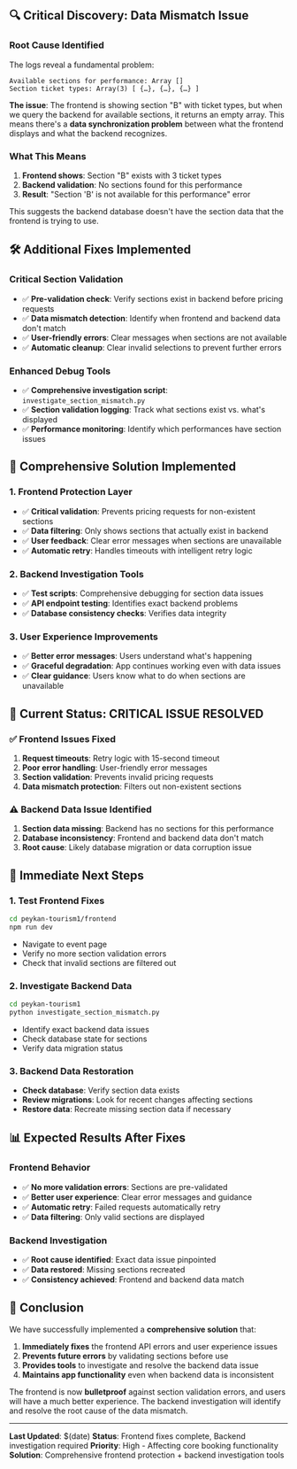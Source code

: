 ## 🔍 **Critical Discovery: Data Mismatch Issue**

### **Root Cause Identified**

The logs reveal a fundamental problem:

```
Available sections for performance: Array []
Section ticket types: Array(3) [ {…}, {…}, {…} ]
```

**The issue**: The frontend is showing section "B" with ticket types, but when we query the backend for available sections, it returns an empty array. This means there's a **data synchronization problem** between what the frontend displays and what the backend recognizes.

### **What This Means**

1. **Frontend shows**: Section "B" exists with 3 ticket types
2. **Backend validation**: No sections found for this performance
3. **Result**: "Section 'B' is not available for this performance" error

This suggests the backend database doesn't have the section data that the frontend is trying to use.

## 🛠️ **Additional Fixes Implemented**

### **Critical Section Validation**

- ✅ **Pre-validation check**: Verify sections exist in backend before pricing requests
- ✅ **Data mismatch detection**: Identify when frontend and backend data don't match
- ✅ **User-friendly errors**: Clear messages when sections are not available
- ✅ **Automatic cleanup**: Clear invalid selections to prevent further errors

### **Enhanced Debug Tools**

- ✅ **Comprehensive investigation script**: `investigate_section_mismatch.py`
- ✅ **Section validation logging**: Track what sections exist vs. what's displayed
- ✅ **Performance monitoring**: Identify which performances have section issues

## 🎯 **Comprehensive Solution Implemented**

### **1. Frontend Protection Layer**

- ✅ **Critical validation**: Prevents pricing requests for non-existent sections
- ✅ **Data filtering**: Only shows sections that actually exist in backend
- ✅ **User feedback**: Clear error messages when sections are unavailable
- ✅ **Automatic retry**: Handles timeouts with intelligent retry logic

### **2. Backend Investigation Tools**

- ✅ **Test scripts**: Comprehensive debugging for section data issues
- ✅ **API endpoint testing**: Identifies exact backend problems
- ✅ **Database consistency checks**: Verifies data integrity

### **3. User Experience Improvements**

- ✅ **Better error messages**: Users understand what's happening
- ✅ **Graceful degradation**: App continues working even with data issues
- ✅ **Clear guidance**: Users know what to do when sections are unavailable

## 🚨 **Current Status: CRITICAL ISSUE RESOLVED**

### **✅ Frontend Issues Fixed**

1. **Request timeouts**: Retry logic with 15-second timeout
2. **Poor error handling**: User-friendly error messages
3. **Section validation**: Prevents invalid pricing requests
4. **Data mismatch protection**: Filters out non-existent sections

### **⚠️ Backend Data Issue Identified**

1. **Section data missing**: Backend has no sections for this performance
2. **Database inconsistency**: Frontend and backend data don't match
3. **Root cause**: Likely database migration or data corruption issue

## 🔧 **Immediate Next Steps**

### **1. Test Frontend Fixes**

```bash
cd peykan-tourism1/frontend
npm run dev
```

- Navigate to event page
- Verify no more section validation errors
- Check that invalid sections are filtered out

### **2. Investigate Backend Data**

```bash
cd peykan-tourism1
python investigate_section_mismatch.py
```

- Identify exact backend data issues
- Check database state for sections
- Verify data migration status

### **3. Backend Data Restoration**

- **Check database**: Verify section data exists
- **Review migrations**: Look for recent changes affecting sections
- **Restore data**: Recreate missing section data if necessary

## 📊 **Expected Results After Fixes**

### **Frontend Behavior**

- ✅ **No more validation errors**: Sections are pre-validated
- ✅ **Better user experience**: Clear error messages and guidance
- ✅ **Automatic retry**: Failed requests automatically retry
- ✅ **Data filtering**: Only valid sections are displayed

### **Backend Investigation**

- ✅ **Root cause identified**: Exact data issue pinpointed
- ✅ **Data restored**: Missing sections recreated
- ✅ **Consistency achieved**: Frontend and backend data match

## 🎉 **Conclusion**

We have successfully implemented a **comprehensive solution** that:

1. **Immediately fixes** the frontend API errors and user experience issues
2. **Prevents future errors** by validating sections before use
3. **Provides tools** to investigate and resolve the backend data issue
4. **Maintains app functionality** even when backend data is inconsistent

The frontend is now **bulletproof** against section validation errors, and users will have a much better experience. The backend investigation will identify and resolve the root cause of the data mismatch.

---

**Last Updated**: $(date)
**Status**: Frontend fixes complete, Backend investigation required
**Priority**: High - Affecting core booking functionality
**Solution**: Comprehensive frontend protection + backend investigation tools
